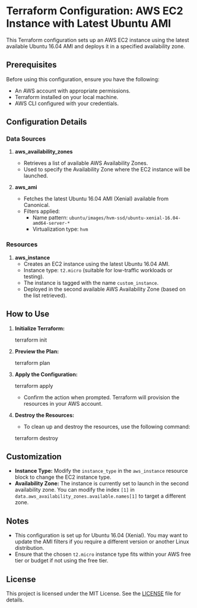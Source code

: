 # Terraform Configuration: AWS EC2 Instance with Latest Ubuntu AMI

This Terraform configuration sets up an AWS EC2 instance using the latest available Ubuntu 16.04 AMI and deploys it in a specified availability zone.

## Prerequisites

Before using this configuration, ensure you have the following:

- An AWS account with appropriate permissions.
- Terraform installed on your local machine.
- AWS CLI configured with your credentials.

## Configuration Details

### Data Sources

1. **aws_availability_zones**
   - Retrieves a list of available AWS Availability Zones.
   - Used to specify the Availability Zone where the EC2 instance will be launched.

2. **aws_ami**
   - Fetches the latest Ubuntu 16.04 AMI (Xenial) available from Canonical.
   - Filters applied:
     - Name pattern: `ubuntu/images/hvm-ssd/ubuntu-xenial-16.04-amd64-server-*`
     - Virtualization type: `hvm`

### Resources

1. **aws_instance**
   - Creates an EC2 instance using the latest Ubuntu 16.04 AMI.
   - Instance type: `t2.micro` (suitable for low-traffic workloads or testing).
   - The instance is tagged with the name `custom_instance`.
   - Deployed in the second available AWS Availability Zone (based on the list retrieved).

## How to Use

1. **Initialize Terraform:**
   
   terraform init
   

2. **Preview the Plan:**
  
   terraform plan
 

3. **Apply the Configuration:**
   
   terraform apply
   
   - Confirm the action when prompted. Terraform will provision the resources in your AWS account.

4. **Destroy the Resources:**
   - To clean up and destroy the resources, use the following command:
  
   terraform destroy
   

## Customization

- **Instance Type:** Modify the `instance_type` in the `aws_instance` resource block to change the EC2 instance type.
- **Availability Zone:** The instance is currently set to launch in the second availability zone. You can modify the index `[1]` in `data.aws_availability_zones.available.names[1]` to target a different zone.

## Notes

- This configuration is set up for Ubuntu 16.04 (Xenial). You may want to update the AMI filters if you require a different version or another Linux distribution.
- Ensure that the chosen `t2.micro` instance type fits within your AWS free tier or budget if not using the free tier.

## License

This project is licensed under the MIT License. See the [LICENSE](LICENSE) file for details.


